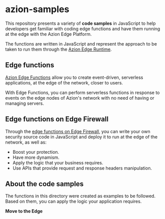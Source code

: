 # azion-samples

This repository presents a variety of **code samples** in JavaScript to help developers get familiar with coding edge functions and have them running at the edge with the Azion Edge Platform.

The functions are written in JavaScript and represent the approach to be taken to run them through the [Azion Edge Runtime](https://www.azion.com/en/documentation/products/edge-application/edge-functions/runtime/overview/).

## Edge functions 

[Azion Edge Functions](https://www.azion.com/en/documentation/products/edge-application/edge-functions/) allow you to create event-driven, serverless applications, at the edge of the network, closer to users.

With Edge Functions, you can perform serverless functions in response to events on the edge nodes of Azion's network with no need of having or managing servers.

## Edge functions on Edge Firewall

Through the [edge functions on Edge Firewall](https://www.azion.com/en/documentation/products/edge-firewall/edge-functions/firewall/), you can write your own security source code in JavaScript and deploy it to run at the edge of the network, as well as:

- Boost your protection.
- Have more dynamism.
- Apply the logic that your business requires.
- Use APIs that provide request and response headers manipulation.

## About the code samples

The functions in this directory were created as examples to be followed. Based on them, you can apply the logic your application requires.

**Move to the Edge**